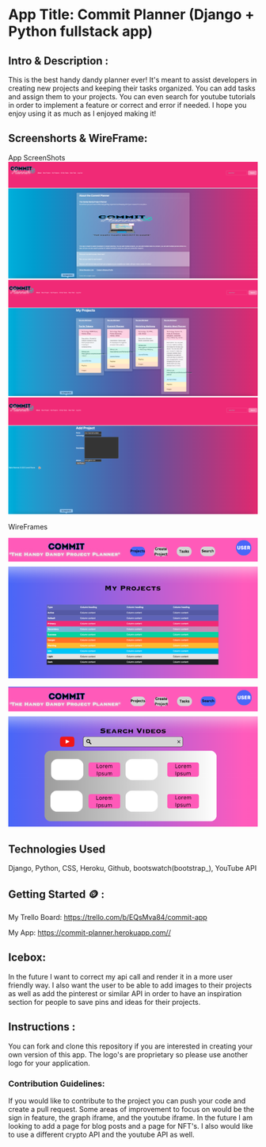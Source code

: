# App Title: Commit Planner  (Django + Python fullstack app)
## Intro & Description :
 This is the best handy dandy planner ever! It's meant to assist developers in creating new projects and keeping their tasks organized. You can add tasks and assign them to your projects. You can even search for youtube tutorials in order to implement a feature or correct and error if needed. I hope you enjoy using it as much as I enjoyed making it!
 

## Screenshorts & WireFrame:

 App ScreenShots
![Home](main_app/static/imgs/home.png)
![Projects](main_app/static/imgs/projectsIndex.png)
![ProjectsAdd](main_app/static/imgs/addproject.png)



WireFrames

![WireFrame Search](main_app/static/imgs/wireframeprojects.png)

![WireFrame Learning](main_app/static/imgs/wireframesearch.png)




## Technologies Used

Django, Python, CSS, Heroku, Github, bootswatch(bootstrap_), YouTube API



## Getting Started 🪙 :

My Trello Board:
<https://trello.com/b/EQsMva84/commit-app>

My App:
<https://commit-planner.herokuapp.com//>

## Icebox:
In the future I want to correct my api call and render it in a more user friendly way. I also want the user to be able to add images to their projects as well as add the pinterest or similar API in order to have an inspiration section for people to save pins and ideas for their projects. 
## Instructions :

You can fork and clone this repository if you are interested in creating your own version of this app. The logo's are proprietary so please use another logo for your application.  

### Contribution Guidelines: 
 
 If you would like to contribute to the project you can push your code and create a pull request. Some areas of improvement to focus on would be the sign in feature, the graph iframe, and the youtube iframe. In the future I am looking to add a page for blog posts and a page for NFT's. I also would like to use a different crypto API and the youtube API as well. 